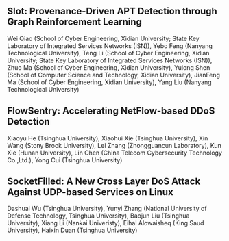 
## Slot: Provenance-Driven APT Detection through Graph Reinforcement Learning
Wei Qiao (School of Cyber Engineering, Xidian University; State Key Laboratory of Integrated Services Networks (ISN)), Yebo Feng (Nanyang Technological University), Teng Li (School of Cyber Engineering, Xidian University; State Key Laboratory of Integrated Services Networks (ISN)), Zhuo Ma (School of Cyber Engineering, Xidian University), Yulong Shen (School of Computer Science and Technology, Xidian University), JianFeng Ma (School of Cyber Engineering, Xidian University), Yang Liu (Nanyang Technological University)

## FlowSentry: Accelerating NetFlow-based DDoS Detection
Xiaoyu He (Tsinghua University), Xiaohui Xie (Tsinghua University), Xin Wang (Stony Brook University), Lei Zhang (Zhongguancun Laboratory), Kun Xie (Hunan University), Lin Chen (China Telecom Cybersecurity Technology Co.,Ltd.), Yong Cui (Tsinghua University)

## SocketFilled: A New Cross Layer DoS Attack Against UDP-based Services on Linux
Dashuai Wu (Tsinghua University), Yunyi Zhang (National University of Defense Technology, Tsinghua University), Baojun Liu (Tsinghua University), Xiang Li (Nankai Univeristy), Eihal Alowaisheq (King Saud University), Haixin Duan (Tsinghua University)
